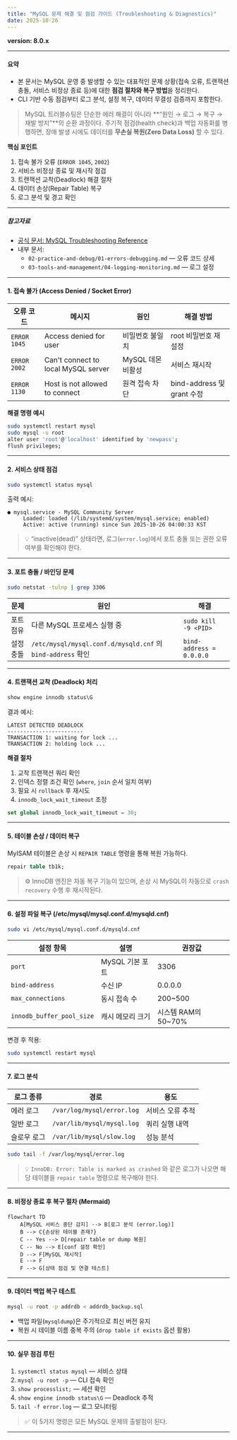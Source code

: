 ```yaml
---
title: "MySQL 문제 해결 및 점검 가이드 (Troubleshooting & Diagnostics)"
date: 2025-10-26
---
```


**version: 8.0.x**

---

#### 요약

- 본 문서는 MySQL 운영 중 발생할 수 있는 대표적인 문제 상황(접속 오류, 트랜잭션 충돌, 서비스 비정상 종료 등)에 대한 **점검 절차와 복구 방법**을 정리한다.  
- CLI 기반 수동 점검부터 로그 분석, 설정 복구, 데이터 무결성 검증까지 포함한다.  


> MySQL 트러블슈팅은 단순한 에러 해결이 아니라
> **“원인 → 로그 → 복구 → 재발 방지”**의 순환 과정이다.
> 주기적 점검(health check)과 백업 자동화를 병행하면,
> 장애 발생 시에도 데이터를 **무손실 복원(Zero Data Loss)** 할 수 있다.

**핵심 포인트**
1. 접속 불가 오류 (`ERROR 1045`, `2002`)  
2. 서비스 비정상 종료 및 재시작 점검  
3. 트랜잭션 교착(Deadlock) 해결 절차  
4. 데이터 손상(Repair Table) 복구  
5. 로그 분석 및 경고 확인  

---

##### 참고자료  
- [공식 문서: MySQL Troubleshooting Reference](https://dev.mysql.com/doc/refman/8.0/en/problems.html)  
- 내부 문서:  
  - `02-practice-and-debug/01-errors-debugging.md` — 오류 코드 상세  
  - `03-tools-and-management/04-logging-monitoring.md` — 로그 설정  

---

#### 1. 접속 불가 (Access Denied / Socket Error)

| 오류 코드 | 메시지 | 원인 | 해결 방법 |
|------------|---------|------|------------|
| `ERROR 1045` | Access denied for user | 비밀번호 불일치 | root 비밀번호 재설정 |
| `ERROR 2002` | Can't connect to local MySQL server | MySQL 데몬 비활성 | 서비스 재시작 |
| `ERROR 1130` | Host is not allowed to connect | 원격 접속 차단 | bind-address 및 grant 수정 |

**해결 명령 예시**
```bash
sudo systemctl restart mysql
sudo mysql -u root
alter user 'root'@'localhost' identified by 'newpass';
flush privileges;
```

---

#### 2. 서비스 상태 점검

```bash
sudo systemctl status mysql
```

출력 예시:

```
● mysql.service - MySQL Community Server
     Loaded: loaded (/lib/systemd/system/mysql.service; enabled)
     Active: active (running) since Sun 2025-10-26 04:00:33 KST
```

> 💡 “inactive(dead)” 상태라면, 로그(`error.log`)에서 포트 충돌 또는 권한 오류 여부를 확인해야 한다.

---

#### 3. 포트 충돌 / 바인딩 문제

```bash
sudo netstat -tulnp | grep 3306
```

| 문제    | 원인                                                       | 해결                       |
| ----- | -------------------------------------------------------- | ------------------------ |
| 포트 점유 | 다른 MySQL 프로세스 실행 중                                       | `sudo kill -9 <PID>`     |
| 설정 충돌 | `/etc/mysql/mysql.conf.d/mysqld.cnf` 의 `bind-address` 확인 | `bind-address = 0.0.0.0` |

---

#### 4. 트랜잭션 교착 (Deadlock) 처리

```sql
show engine innodb status\G
```

결과 예시:

```
LATEST DETECTED DEADLOCK
------------------------
TRANSACTION 1: waiting for lock ...
TRANSACTION 2: holding lock ...
```

**해결 절차**

1. 교착 트랜잭션 쿼리 확인
2. 인덱스 정렬 조건 확인 (`where`, `join` 순서 일치 여부)
3. 필요 시 `rollback` 후 재시도
4. `innodb_lock_wait_timeout` 조정

```sql
set global innodb_lock_wait_timeout = 30;
```

---

#### 5. 테이블 손상 / 데이터 복구

MyISAM 테이블은 손상 시 `REPAIR TABLE` 명령을 통해 복원 가능하다.

```sql
repair table tb1k;
```

> ⚙️ InnoDB 엔진은 자동 복구 기능이 있으며,
> 손상 시 MySQL이 자동으로 `crash recovery` 수행 후 재시작된다.

---

#### 6. 설정 파일 복구 (/etc/mysql/mysql.conf.d/mysqld.cnf)

```bash
sudo vi /etc/mysql/mysql.conf.d/mysqld.cnf
```

| 설정 항목                     | 설명          | 권장값             |
| ------------------------- | ----------- | --------------- |
| `port`                    | MySQL 기본 포트 | 3306            |
| `bind-address`            | 수신 IP       | 0.0.0.0         |
| `max_connections`         | 동시 접속 수     | 200~500         |
| `innodb_buffer_pool_size` | 캐시 메모리 크기   | 시스템 RAM의 50~70% |

변경 후 적용:

```bash
sudo systemctl restart mysql
```

---

#### 7. 로그 분석

| 로그 종류  | 경로                         | 용도        |
| ------ | -------------------------- | --------- |
| 에러 로그  | `/var/log/mysql/error.log` | 서비스 오류 추적 |
| 일반 로그  | `/var/lib/mysql/mysql.log` | 쿼리 실행 내역  |
| 슬로우 로그 | `/var/lib/mysql/slow.log`  | 성능 분석     |

```bash
sudo tail -f /var/log/mysql/error.log
```

> 💡 `InnoDB: Error: Table is marked as crashed` 와 같은 로그가 나오면
> 해당 테이블을 `repair table` 명령으로 복구해야 한다.

---

#### 8. 비정상 종료 후 복구 절차 (Mermaid)

```mermaid
flowchart TD
    A[MySQL 서비스 중단 감지] --> B[로그 분석 (error.log)]
    B --> C{손상된 테이블 존재?}
    C -- Yes --> D[repair table or dump 복원]
    C -- No --> E[conf 설정 확인]
    D --> F[MySQL 재시작]
    E --> F
    F --> G[상태 점검 및 연결 테스트]
```

---

#### 9. 데이터 백업 복구 테스트

```bash
mysql -u root -p addrdb < addrdb_backup.sql
```

* 백업 파일(`mysqldump`)은 주기적으로 최신 버전 유지
* 복원 시 테이블 이름 중복 주의 (`drop table if exists` 옵션 활용)

---

#### 10. 실무 점검 루틴

1. `systemctl status mysql` — 서비스 상태
2. `mysql -u root -p` — CLI 접속 확인
3. `show processlist;` — 세션 확인
4. `show engine innodb status\G` — Deadlock 추적
5. `tail -f error.log` — 로그 모니터링

> ✅ 이 5가지 명령은 모든 MySQL 문제의 출발점이 된다.

---



